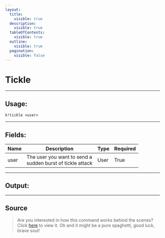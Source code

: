 ```yaml
---
layout:
  title:
    visible: true
  description:
    visible: true
  tableOfContents:
    visible: true
  outline:
    visible: true
  pagination:
    visible: false
---
```


# Tickle

***

## Usage:

```
k!tickle <user>
```

***

## Fields:

<table><thead><tr><th>Name</th><th width="215">Description</th><th>Type</th><th>Required</th></tr></thead><tbody><tr><td>user</td><td>The user you want to send a sudden burst of tickle attack</td><td>User</td><td>True</td></tr></tbody></table>

***

## Output:

***

## Source

> Are you interested in how this command works behind the scenes? Click [here](https://github.com/Kiko-Labs/Kiko-San/blob/stable/src/Prefix%20Commands/Roleplay/tickle.js) to view it. Oh and it might be a pure spaghetti, good luck, brave soul!
